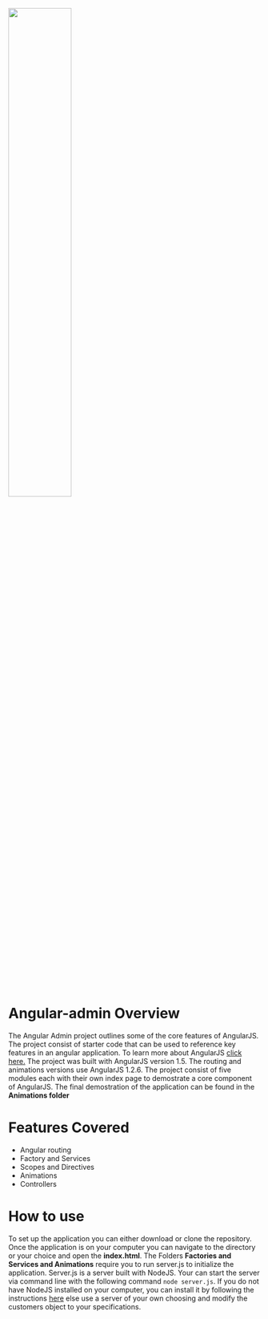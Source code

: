 <p><img width="50%" src="https://upload.wikimedia.org/wikipedia/commons/c/ca/AngularJS_logo.svg"> </p>

# Angular-admin Overview
The Angular Admin project outlines some of the core features of AngularJS. The project consist of starter code that can be used to reference key features in an angular application. To learn more about AngularJS [click here.](https://code.angularjs.org/1.5.11/docs/api) The project was built with AngularJS version 1.5. The routing and animations versions use AngularJS 1.2.6. The project consist of five modules each with their own index page to demostrate a core component of AngularJS. The final demostration of the application can be found in the **Animations folder**

# Features Covered
- Angular routing
- Factory and Services
- Scopes and Directives
- Animations
- Controllers

# How to use
To set up the application you can either download or clone the repository. Once the application is on your computer you can navigate to the directory or your choice and open the **index.html**. The Folders **Factories and Services and Animations** require you to run server.js to initialize the application. Server.js is a server built with NodeJS. Your can start the server via command line with the following command `node server.js`. If you do not have NodeJS installed on your computer, you can install it by following the instructions [here](https://nodejs.org/en/) else use a server of your own choosing and modify the customers object to your specifications.

